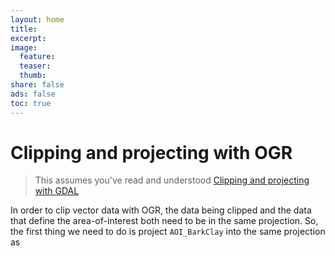 ```yaml
---
layout: home
title:
excerpt:
image:
  feature:
  teaser:
  thumb:
share: false
ads: false
toc: true
---
```


# Clipping and projecting with OGR

> This assumes you've read and understood [Clipping and projecting with GDAL](./GDAL.html)

In order to clip vector data with OGR, the data being clipped and the data that define the area-of-interest both need to be in the same projection. So, the first thing we need to do is project `AOI_BarkClay` into the same projection as 
